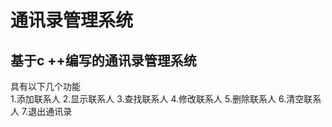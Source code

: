 通讯录管理系统
==========
基于c ++编写的通讯录管理系统
----

具有以下几个功能<br>
1.添加联系人
2.显示联系人
3.查找联系人
4.修改联系人
5.删除联系人
6.清空联系人
7.退出通讯录
